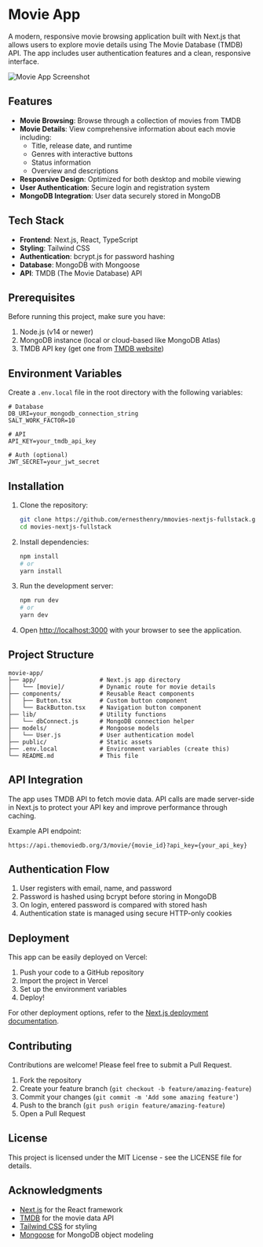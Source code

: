 # Movie App

A modern, responsive movie browsing application built with Next.js that allows users to explore movie details using The Movie Database (TMDB) API. The app includes user authentication features and a clean, responsive interface.

![Movie App Screenshot](https://via.placeholder.com/800x400?text=Movie+App+Screenshot)

## Features

- **Movie Browsing**: Browse through a collection of movies from TMDB
- **Movie Details**: View comprehensive information about each movie including:
  - Title, release date, and runtime
  - Genres with interactive buttons
  - Status information
  - Overview and descriptions
- **Responsive Design**: Optimized for both desktop and mobile viewing
- **User Authentication**: Secure login and registration system
- **MongoDB Integration**: User data securely stored in MongoDB

## Tech Stack

- **Frontend**: Next.js, React, TypeScript
- **Styling**: Tailwind CSS
- **Authentication**: bcrypt.js for password hashing
- **Database**: MongoDB with Mongoose
- **API**: TMDB (The Movie Database) API

## Prerequisites

Before running this project, make sure you have:

1. Node.js (v14 or newer)
2. MongoDB instance (local or cloud-based like MongoDB Atlas)
3. TMDB API key (get one from [TMDB website](https://www.themoviedb.org/documentation/api))

## Environment Variables

Create a `.env.local` file in the root directory with the following variables:

```
# Database
DB_URI=your_mongodb_connection_string
SALT_WORK_FACTOR=10

# API
API_KEY=your_tmdb_api_key

# Auth (optional)
JWT_SECRET=your_jwt_secret
```

## Installation

1. Clone the repository:
   ```bash
   git clone https://github.com/ernesthenry/mmovies-nextjs-fullstack.git
   cd movies-nextjs-fullstack
   ```

2. Install dependencies:
   ```bash
   npm install
   # or
   yarn install
   ```

3. Run the development server:
   ```bash
   npm run dev
   # or
   yarn dev
   ```

4. Open [http://localhost:3000](http://localhost:3000) with your browser to see the application.

## Project Structure

```
movie-app/
├── app/                  # Next.js app directory
│   └── [movie]/          # Dynamic route for movie details
├── components/           # Reusable React components
│   ├── Button.tsx        # Custom button component
│   └── BackButton.tsx    # Navigation button component
├── lib/                  # Utility functions
│   └── dbConnect.js      # MongoDB connection helper
├── models/               # Mongoose models
│   └── User.js           # User authentication model
├── public/               # Static assets
├── .env.local            # Environment variables (create this)
└── README.md             # This file
```

## API Integration

The app uses TMDB API to fetch movie data. API calls are made server-side in Next.js to protect your API key and improve performance through caching.

Example API endpoint:
```
https://api.themoviedb.org/3/movie/{movie_id}?api_key={your_api_key}
```

## Authentication Flow

1. User registers with email, name, and password
2. Password is hashed using bcrypt before storing in MongoDB
3. On login, entered password is compared with stored hash
4. Authentication state is managed using secure HTTP-only cookies

## Deployment

This app can be easily deployed on Vercel:

1. Push your code to a GitHub repository
2. Import the project in Vercel
3. Set up the environment variables
4. Deploy!

For other deployment options, refer to the [Next.js deployment documentation](https://nextjs.org/docs/deployment).

## Contributing

Contributions are welcome! Please feel free to submit a Pull Request.

1. Fork the repository
2. Create your feature branch (`git checkout -b feature/amazing-feature`)
3. Commit your changes (`git commit -m 'Add some amazing feature'`)
4. Push to the branch (`git push origin feature/amazing-feature`)
5. Open a Pull Request

## License

This project is licensed under the MIT License - see the LICENSE file for details.

## Acknowledgments

- [Next.js](https://nextjs.org/) for the React framework
- [TMDB](https://www.themoviedb.org/) for the movie data API
- [Tailwind CSS](https://tailwindcss.com/) for styling
- [Mongoose](https://mongoosejs.com/) for MongoDB object modeling